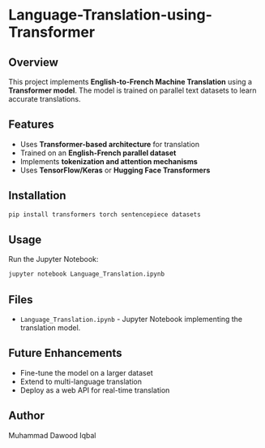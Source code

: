 # Language-Translation-using-Transformer

## Overview
This project implements **English-to-French Machine Translation** using a **Transformer model**. The model is trained on parallel text datasets to learn accurate translations.

## Features
- Uses **Transformer-based architecture** for translation
- Trained on an **English-French parallel dataset**
- Implements **tokenization and attention mechanisms**
- Uses **TensorFlow/Keras** or **Hugging Face Transformers**

## Installation
```bash
pip install transformers torch sentencepiece datasets
```

## Usage
Run the Jupyter Notebook:
```bash
jupyter notebook Language_Translation.ipynb
```

## Files
- `Language_Translation.ipynb` - Jupyter Notebook implementing the translation model.

## Future Enhancements
- Fine-tune the model on a larger dataset
- Extend to multi-language translation
- Deploy as a web API for real-time translation

## Author
Muhammad Dawood Iqbal

